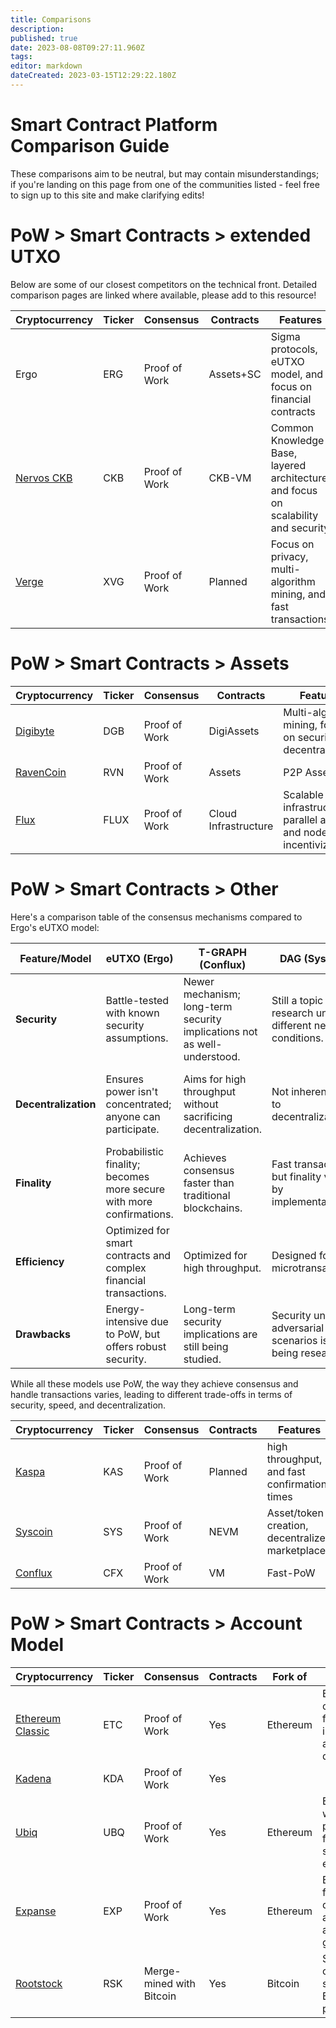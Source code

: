 ```yaml
---
title: Comparisons
description: 
published: true
date: 2023-08-08T09:27:11.960Z
tags: 
editor: markdown
dateCreated: 2023-03-15T12:29:22.180Z
---
```


# Smart Contract Platform Comparison Guide

These comparisons aim to be neutral, but may contain misunderstandings; if you're landing on this page from one of the communities listed - feel free to sign up to this site and make clarifying edits!

# PoW > Smart Contracts > extended UTXO

Below are some of our closest competitors on the technical front. Detailed comparison pages are linked where available, please add to this resource!


| Cryptocurrency   | Ticker | Consensus  | Contracts |  Features  |  Model | 
|------------------|--------|------------|-----------|------------|--------|
| Ergo             | ERG    | Proof of Work       | Assets+SC  | Sigma protocols, eUTXO model, and focus on financial contracts | eUTXO         |               
| [Nervos CKB](https://ergonaut.space/en/Community/Comparisons/CKB)| CKB    | Proof of Work       |  CKB-VM | Common Knowledge Base, layered architecture, and focus on scalability and security | sUTXO |
| [Verge](https://ergonaut.space/en/Community/Comparisons/XVG)            | XVG    | Proof of Work       |Planned     | Focus on privacy, multi-algorithm mining, and fast transactions | UTXO |


# PoW > Smart Contracts > Assets
| Cryptocurrency   | Ticker | Consensus  | Contracts |  Features  |  Model | 
|------------------|--------|------------|-----------|------------|--------|
| [Digibyte](https://ergonaut.space/en/Community/Comparisons/DGB)         | DGB    | Proof of Work       | DigiAssets | Multi-algorithm mining, focus on security and decentralization | UTXO |
| [RavenCoin](https://ergonaut.space/en/Community/Comparisons/RVN)        | RVN    | Proof of Work       |Assets  | P2P Assets | UTXO |
| [Flux](https://ergonaut.space/en/Community/Comparisons/FLUX)             | FLUX   | Proof of Work       | Cloud Infrastructure | Scalable infrastructure, parallel assets, and node incentivization | UTXO |

# PoW > Smart Contracts > Other

Here's a comparison table of the consensus mechanisms compared to Ergo's eUTXO model:


| Feature/Model | eUTXO (Ergo) | T-GRAPH (Conflux) | DAG (Syscoin) | GhostDAG (Kaspa) |
|---------------|--------------|-------------------|--------------------|----------------------|
| **Security** | Battle-tested with known security assumptions. | Newer mechanism; long-term security implications not as well-understood. | Still a topic of research under different network conditions. | Different security model from traditional blockchains; requires more research. |
| **Decentralization** | Ensures power isn't concentrated; anyone can participate. | Aims for high throughput without sacrificing decentralization. | Not inherently tied to decentralization. | Can handle concurrent blocks, but decentralization varies by implementation. |
| **Finality** | Probabilistic finality; becomes more secure with more confirmations. | Achieves consensus faster than traditional blockchains. | Fast transactions, but finality varies by implementation. | Provides a partial order of blocks for faster consensus. |
| **Efficiency** | Optimized for smart contracts and complex financial transactions. | Optimized for high throughput. | Designed for fast microtransactions. | Aims for faster consensus than traditional blockchains. |
| **Drawbacks** | Energy-intensive due to PoW, but offers robust security. | Long-term security implications are still being studied. | Security under adversarial scenarios is still being researched. | Security model is different from traditional blockchains. |

While all these models use PoW, the way they achieve consensus and handle transactions varies, leading to different trade-offs in terms of security, speed, and decentralization.


| Cryptocurrency   | Ticker | Consensus  | Contracts |  Features  |  Model | 
|------------------|--------|------------|-----------|------------|--------|
| [Kaspa](https://ergonaut.space/en/Community/Comparisons/KAS)| KAS| Proof of Work|Planned| high throughput, and fast confirmation times | GHOSTDAG| 
| [Syscoin](https://ergonaut.space/en/Community/Comparisons/SYS)          | SYS    | Proof of Work       | NEVM | Asset/token creation, decentralized marketplace | Z-DAG |  
| [Conflux](https://ergonaut.space/en/Community/Comparisons/CFX)             | CFX    | Proof of Work |VM| Fast-PoW | Tree-Graph (TG) |

# PoW > Smart Contracts > Account Model


| Cryptocurrency   | Ticker | Consensus  | Contracts | Fork of                  | Features                                  |  Model | 
|------------------|--------|---------------------|-----------------|------------------------|---------------------------------------------------|------------------|
| [Ethereum Classic](https://ergonaut.space/en/Community/Comparisons/ETC) | ETC    | Proof of Work       | Yes             | Ethereum               | Ethereum's original chain, focus on immutability and decentralization | Account-based |
| [Kadena](https://ergonaut.space/en/Community/Comparisons/KDA) | KDA    | Proof of Work       | Yes             |                |  | Account-based 
| [Ubiq](https://ergonaut.space/en/Community/Comparisons/UBQ)              | UBQ    | Proof of Work       | Yes             | Ethereum               | Ethereum fork with modified parameters, focus on stability and enterprise use | Account-based |
| [Expanse](https://ergonaut.space/en/Community/Comparisons/EXP)           | EXP    | Proof of Work       | Yes             | Ethereum               | Ethereum fork, focus on decentralized applications and governance | Account-based |
| [Rootstock](https://ergonaut.space/en/Community/Comparisons/RSK)   | RSK   | Merge-mined with Bitcoin | Yes      | Bitcoin                | Smart contracts on Bitcoin, secured by Bitcoin's mining power | Account-based |


